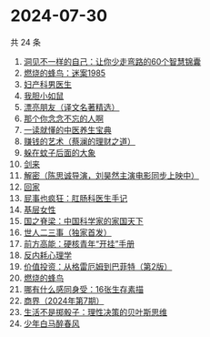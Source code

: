 # 2024-07-30

共 24 条

<!-- BEGIN WEREAD -->
<!-- 最后更新时间 2024-07-30 08:02:29 +0800 -->
1. [洞见不一样的自己：让你少走弯路的60个智慧锦囊](https://weread.qq.com/web/bookDetail/28b327b0813ab90d6g016de6)
1. [燃烧的蜂鸟：迷案1985](https://weread.qq.com/web/bookDetail/ea2329f0813ab90d0g017199)
1. [妇产科男医生](https://weread.qq.com/web/bookDetail/f1432510813ab90d1g017504)
1. [我胆小如鼠](https://weread.qq.com/web/bookDetail/276323e0813ab90a5g0144d7)
1. [漂亮朋友（译文名著精选）](https://weread.qq.com/web/bookDetail/9b532fc05e39149b5a55f66)
1. [那个你念念不忘的人啊](https://weread.qq.com/web/bookDetail/db632090813ab9080g012d29)
1. [一读就懂的中医养生宝典](https://weread.qq.com/web/bookDetail/00f32900813ab909eg018e04)
1. [赚钱的艺术（蔡澜的理财之道）](https://weread.qq.com/web/bookDetail/1fe32b60813ab9052g011c9e)
1. [躲在蚊子后面的大象](https://weread.qq.com/web/bookDetail/bfc32800813ab883bg0165f3)
1. [剑来](https://weread.qq.com/web/bookDetail/8e5326b07153adcf8e53d42)
1. [解密（陈思诚导演，刘昊然主演电影同步上映中）](https://weread.qq.com/web/bookDetail/e1c32c205c9f30e1cdf7d38)
1. [回家](https://weread.qq.com/web/bookDetail/d0432270813ab7696g010a9d)
1. [屁事也疯狂：肛肠科医生手记](https://weread.qq.com/web/bookDetail/cf232020813ab9051g017394)
1. [基层女性](https://weread.qq.com/web/bookDetail/d3c3209072646383d3ce031)
1. [国之脊梁：中国科学家的家国天下](https://weread.qq.com/web/bookDetail/5b132f90813ab90b5g0183ba)
1. [世人二三事（独家首发）](https://weread.qq.com/web/bookDetail/c7832c00813ab9019g017451)
1. [前方高能：硬核青年“开挂”手册](https://weread.qq.com/web/bookDetail/6ec323a0813ab9080g0178b8)
1. [反内耗心理学](https://weread.qq.com/web/bookDetail/ced32730813ab8b3cg017549)
1. [价值投资：从格雷厄姆到巴菲特（第2版）](https://weread.qq.com/web/bookDetail/4f632770813ab90a0g01524b)
1. [燃烧的蜂鸟](https://weread.qq.com/web/bookDetail/73632460813ab70d0g015e9f)
1. [哪有什么感同身受：16张生存素描](https://weread.qq.com/web/bookDetail/45f32bc0813ab9011g015a01)
1. [商界（2024年第7期）](https://weread.qq.com/web/bookDetail/331320f0813ab90dcg019acf)
1. [生活不是掷骰子：理性决策的贝叶斯思维](https://weread.qq.com/web/bookDetail/0b232fb0813ab8983g016e1d)
1. [少年白马醉春风](https://weread.qq.com/web/bookDetail/f4432320813ab673eg016c9d)
<!-- END WEREAD -->